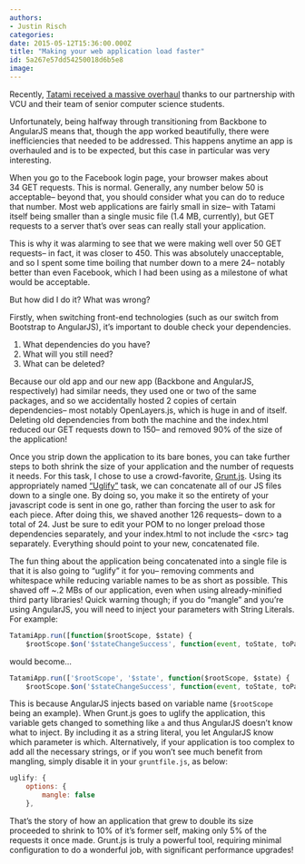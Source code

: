 ```yaml
---
authors:
- Justin Risch
categories:
date: 2015-05-12T15:36:00.000Z
title: "Making your web application load faster"
id: 5a267e57dd54250018d6b5e8
image: 
---
```


Recently, [Tatami received a massive overhaul](/vcu-ippon-angularjs-tatami/) thanks to our partnership with VCU and their team of senior computer science students.

Unfortunately, being halfway through transitioning from Backbone to AngularJS means that, though the app worked beautifully, there were inefficiencies that needed to be addressed. This happens anytime an app is overhauled and is to be expected, but this case in particular was very interesting.

When you go to the Facebook login page, your browser makes about 34 GET requests. This is normal. Generally, any number below 50 is acceptable– beyond that, you should consider what you can do to reduce that number. Most web applications are fairly small in size– with Tatami itself being smaller than a single music file (1.4 MB, currently), but GET requests to a server that’s over seas can really stall your application.

This is why it was alarming to see that we were making well over 50 GET requests– in fact, it was closer to 450. This was absolutely unacceptable, and so I spent some time boiling that number down to a mere 24– notably better than even Facebook, which I had been using as a milestone of what would be acceptable.

But how did I do it? What was wrong?

Firstly, when switching front-end technologies (such as our switch from Bootstrap to AngularJS), it’s important to double check your dependencies.

1. What dependencies do you have?
2. What will you still need?
3. What can be deleted?

Because our old app and our new app (Backbone and AngularJS, respectively) had similar needs, they used one or two of the same packages, and so we accidentally hosted 2 copies of certain dependencies– most notably OpenLayers.js, which is huge in and of itself. Deleting old dependencies from both the machine and the index.html reduced our GET requests down to 150– and removed 90% of the size of the application!

Once you strip down the application to its bare bones, you can take further steps to both shrink the size of your application and the number of requests it needs. For this task, I chose to use a crowd-favorite, [Grunt.js](http://gruntjs.com/). Using its appropriately named [“Uglify”](https://github.com/gruntjs/grunt-contrib-uglify) task, we can concatenate all of our JS files down to a single one. By doing so, you make it so the entirety of your javascript code is sent in one go, rather than forcing the user to ask for each piece. After doing this, we shaved another 126 requests– down to a total of 24. Just be sure to edit your POM to no longer preload those dependencies separately, and your index.html to not include the &lt;src> tag separately. Everything should point to your new, concatenated file.

The fun thing about the application being concatenated into a single file is that it is also going to “uglify” it for you– removing comments and whitespace while reducing variable names to be as short as possible. This shaved off ~.2 MBs of our application, even when using already-minified third party libraries! Quick warning though; if you do “mangle” and you’re using AngularJS, you will need to inject your parameters with String Literals. For example:

```javascript
TatamiApp.run([function($rootScope, $state) {
    $rootScope.$on('$stateChangeSuccess', function(event, toState, toParams, fromState) {...
```

would become…

```javascript
TatamiApp.run(['$rootScope', '$state', function($rootScope, $state) {
    $rootScope.$on('$stateChangeSuccess', function(event, toState, toParams, fromState) {
```

This is because AngularJS injects based on variable name (`$rootScope` being an example). When Grunt.js goes to uglify the application, this variable gets changed to something like `a` and thus AngularJS doesn’t know what to inject. By including it as a string literal, you let AngularJS know which parameter is which. Alternatively, if your application is too complex to add all the necessary strings, or if you won’t see much benefit from mangling, simply disable it in your `gruntfile.js`, as below:

```javascript
uglify: {
    options: {
        mangle: false
    },
```

That’s the story of how an application that grew to double its size proceeded to shrink to 10% of it’s former self, making only 5% of the requests it once made. Grunt.js is truly a powerful tool, requiring minimal configuration to do a wonderful job, with significant performance upgrades!
